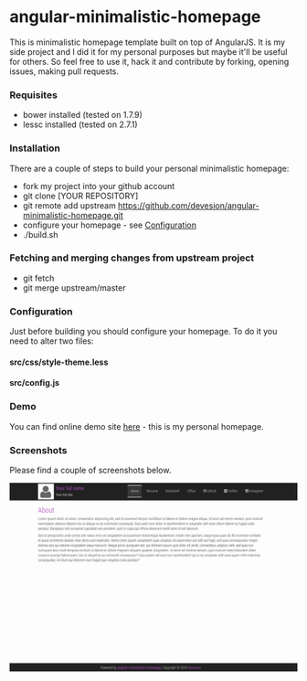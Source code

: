 # angular-minimalistic-homepage

This is minimalistic homepage template built on top of AngularJS. It is my side project and I did it for my personal purposes but maybe it'll be useful for others. So feel free to use it, hack it and contribute by forking, opening issues, making pull requests.

### Requisites
* bower installed (tested on 1.7.9)
* lessc installed (tested on 2.7.1)

### Installation

There are a couple of steps to build your personal minimalistic homepage:
* fork my project into your github account
* git clone [YOUR REPOSITORY]
* git remote add upstream https://github.com/devesion/angular-minimalistic-homepage.git
* configure your homepage - see [Configuration](#Configuration)
* ./build.sh

### Fetching and merging changes from upstream project
* git fetch
* git merge upstream/master

### Configuration

Just before building you should configure your homepage. To do it you need to alter two files:

#### src/css/style-theme.less

#### src/config.js

### Demo

You can find online demo site [here](http://dembol.org) - this is my personal homepage.

### Screenshots

Please find a couple of screenshots below.

![Angular Minimalistic Homepage Screen 1](https://github.com/dembol/angular-minimalistic-homepage/raw/master/demo/screenshots/screenshot1.jpg "Angular Minimalistic Homepage Screen 1")


